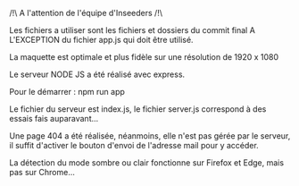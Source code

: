 /!\ A l'attention de l'équipe d'Inseeders /!\

Les fichiers a utiliser sont les fichiers et dossiers du commit final A L'EXCEPTION du fichier app.js qui doit être utilisé.

La maquette est optimale et plus fidèle sur une résolution de 1920 x 1080

Le serveur NODE JS a été réalisé avec express.

Pour le démarrer : npm run app

Le fichier du serveur est index.js, le fichier server.js correspond à des essais fais auparavant...

Une page 404 a été réalisée, néanmoins, elle n'est pas gérée par le serveur, il suffit d'activer le bouton d'envoi de l'adresse mail pour y accéder.

La détection du mode sombre ou clair fonctionne sur Firefox et Edge, mais pas sur Chrome...
